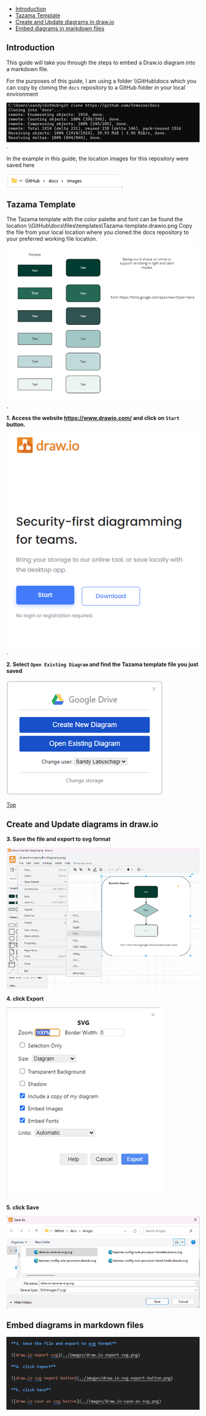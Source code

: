 <!-- SPDX-License-Identifier: Apache-2.0 -->

- [Introduction](#introduction)
- [Tazama Template](#tazama-template)
- [Create and Update diagrams in draw.io](#create-and-update-diagrams-in-drawio)
- [Embed diagrams in markdown files](#embed-diagrams-in-markdown-files)

## Introduction

This guide will take you through the steps to embed a Draw.io diagram into a markdown file.

For the purposes of this guide, I am using a folder \\\GitHub\docs which you can copy by cloning the `docs` repository to a GitHub folder in your local environment

![draw.io clone docs repo](../images/draw.io-clone-docs-repo.png). 

In the example in this guide, the location images for this repository were saved here

![draw.io start](../images/draw.io-folder.png). 

## Tazama Template

The Tazama template with the color palette and font can be found the location \\\GitHub\docs\files\templates\Tazama-template.drawio.png 
Copy the file from your local location where you cloned the docs repository to your preferred working file location.  ![Tazama-template.drawio.png](../files/templates/Tazama-template.drawio.png).   

**1. Access the website https://www.drawio.com/ and click on `Start` button.**

![draw.io start](../images/draw.io-start-button.png).  

**2. Select `Open Existing Diagram` and find the Tazama template file you just saved**

![draw.io create new diagram](../images/draw.io-create-new-diagram.png)

[Top](#introduction)

## Create and Update diagrams in draw.io

**3. Save the file and export to svg format**

![draw.io export svg](../images/draw.io-export-svg.png)

**4. click Export**

![draw.io svg export button](../images/draw.io-svg-export-button.png)

**5. click Save**

![draw.io save as svg ](../images/draw.io-save-as-svg.png)

## Embed diagrams in markdown files

![draw.io embed diagram in markdown](../images/draw.io-embed-diagram.png)

